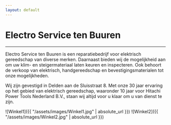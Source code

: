 ```yaml
---
layout: default
---
```


# Electro Service ten Buuren

***

Electro Service ten Buuren is een reparatiebedrijf voor elektrisch gereedschap van diverse merken. Daarnaast bieden wij de mogelijkheid aan om uw klim- en steigermateriaal laten keuren en inspecteren. Ook behoort de verkoop van elektrisch, handgereedschap en bevestigingsmaterialen tot onze mogelijkheden. 

Wij zijn gevestigd in Delden aan de Sluisstraat 8. Met onze 30 jaar ervaring op het gebied van elektrisch gereedschap, waaronder 10 jaar voor Hitachi Power Tools Nederland B.V., staan wij altijd voor u klaar om u van dienst te zijn. 

![Winkel1]({{ "/assets/images/Winkel1.jpg" | absolute_url }})
![Winkel2]({{ "/assets/images/Winkel2.jpg" | absolute_url }})